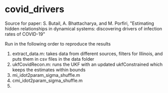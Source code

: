 # covid_drivers
Source for paper: S. Butail, A. Bhattacharya, and M. Porfiri, "Estimating hidden relationships in dynamical systems: discovering drivers of infection rates of COVID-19"

Run in the following order to reproduce the results
1. extract_data.m: takes data from different sources, filters for Illinois, and puts them in csv files in the data folder
2. ukfCovidRecon.m: runs the UKF with an updated ukfConstrained which keeps the estimates within bounds
3. mi_idot2param_sigma_shuffle.m
4. cmi_idot2param_sigma_shuffle.m
5. 
